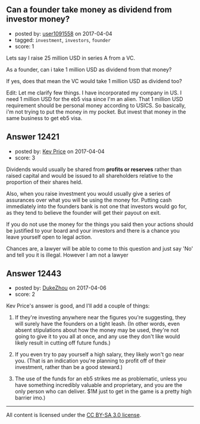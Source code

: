 ## Can a founder take money as dividend from investor money?

- posted by: [user1091558](https://stackexchange.com/users/1098507/user1091558) on 2017-04-04
- tagged: `investment`, `investors`, `founder`
- score: 1

Lets say I raise 25 million USD in series A from a VC. 

As a founder, can i take 1 million USD as dividend from that money?

If yes, does that mean the VC would take 1 million USD as dividend too?

Edit:
Let me clarify few things. I have incorporated my company in US. I need 1 million USD for the eb5 visa since I'm an alien. That 1 million USD requirement should be personal money according to USICS. So basically, i'm not trying to put the money in my pocket. But invest that money in the same business to get eb5 visa.


## Answer 12421

- posted by: [Kev Price](https://stackexchange.com/users/1109274/kev-price) on 2017-04-04
- score: 3

Dividends would usually be shared from **profits or reserves** rather than raised capital and would be issued to all shareholders relative to the proportion of their shares held.

Also, when you raise investment you would usually give a series of assurances over what you will be using the money for. Putting cash immediately into the founders bank is not one that investors would go for, as they tend to believe the founder will get their payout on exit. 

If you do not use the money for the things you said then your actions should be justified to your board and your investors and there is a chance you leave yourself open to legal action.

Chances are, a lawyer will be able to come to this question and just say 'No' and tell you it is illegal. However I am not a lawyer


## Answer 12443

- posted by: [DukeZhou](https://stackexchange.com/users/4146639/dukezhou) on 2017-04-06
- score: 2

Kev Price's answer is good, and I'll add a couple of things:

1. If they're investing anywhere near the figures you're suggesting, they will surely have the founders on a tight leash.  (In other words, even absent stipulations about how the money may be used, they're not going to give it to you all at once, and any use they don't like would likely result in cutting off future funds.)

2. If you even try to pay yourself a high salary, they likely won't go near you. (That is an indication you're planning to profit off of their investment, rather than be a good steward.) 

3. The use of the funds for an eb5 strikes me as problematic, unless you have something incredibly valuable and proprietary, and you are the only person who can deliver.  $1M just to get in the game is a pretty high barrier imo.)



---

All content is licensed under the [CC BY-SA 3.0 license](https://creativecommons.org/licenses/by-sa/3.0/).

